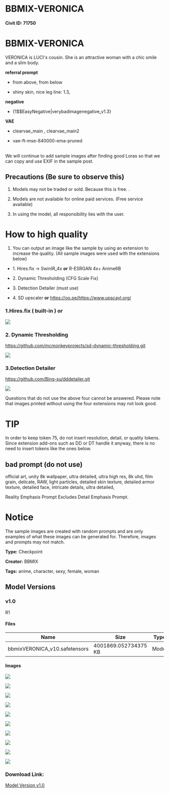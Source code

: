 # BBMIX-VERONICA

#### Civit ID: 71750

<h1 id="bbmix-veronica">BBMIX-VERONICA</h1><p>VERONICA is LUCI's cousin. She is an attractive woman with a chic smile and a slim body.</p><p></p><p><strong>referral prompt</strong></p><ul><li><p>from above, from below</p></li><li><p>shiny skin, nice leg line: 1.3,</p></li></ul><p><strong>negative</strong></p><ul><li><p>{1$$EasyNegative|verybadimagenegative_v1.3}</p></li></ul><p><strong>VAE</strong></p><ul><li><p>clearvae_main , clearvae_main2</p></li><li><p>vae-ft-mse-840000-ema-pruned</p></li></ul><p><br />We will continue to add sample images after finding good Loras so that we can copy and use EXIF in the sample post.</p><p></p><h2 id="precautions-be-sure-to-observe-this">Precautions (Be sure to observe this)</h2><ol><li><p>Models may not be traded or sold. Because this is free. .</p></li><li><p>Models are not available for online paid services. (Free service available)</p></li><li><p>In using the model, all responsibility lies with the user.</p></li></ol><p></p><h1 id="how-to-high-quality">How to high quality</h1><ol><li><p>You can output an image like the sample by using an extension to increase the quality. (All sample images were used with the extensions below)</p></li></ol><ul><li><p>1. Hires.fix -&gt; SwinIR_4x <strong>or</strong> R-ESRGAN 4x+ Anime6B</p></li><li><p>2. Dynamic Thresholding (CFG Scale Fix)</p></li><li><p>3. Detection Detailer (must use)</p></li><li><p>4. SD upscaler <strong>or</strong> <a target="_blank" rel="ugc" href="https://oo.pe/https://www.upscayl.org/">https://oo.pe/https://www.upscayl.org/</a></p></li></ul><p></p><h3 id="1hiresfix-built-in-or">1.Hires.fix ( built-in ) or</h3><p></p><img src="https://image.civitai.com/xG1nkqKTMzGDvpLrqFT7WA/19b03b42-7fc2-45b6-97f9-2586f5fa353e/width=525/19b03b42-7fc2-45b6-97f9-2586f5fa353e.jpeg" /><p></p><h3 id="2-dynamic-thresholding">2. Dynamic Thresholding</h3><p><a target="_blank" rel="ugc" href="https://github.com/mcmonkeyprojects/sd-dynamic-thresholding.git">https://github.com/mcmonkeyprojects/sd-dynamic-thresholding.git</a></p><img src="https://image.civitai.com/xG1nkqKTMzGDvpLrqFT7WA/a4af6e92-9d0c-4222-9131-d3445b22396f/width=525/a4af6e92-9d0c-4222-9131-d3445b22396f.jpeg" /><p></p><h3 id="3detection-detailer">3.Detection Detailer</h3><p><a target="_blank" rel="ugc" href="https://github.com/Bing-su/dddetailer.git">https://github.com/Bing-su/dddetailer.git</a></p><img src="https://image.civitai.com/xG1nkqKTMzGDvpLrqFT7WA/6599bfa0-373f-4e9f-988e-aac60caaf6f1/width=525/6599bfa0-373f-4e9f-988e-aac60caaf6f1.jpeg" /><p></p><p>Questions that do not use the above four cannot be answered. Please note that images printed without using the four extensions may not look good.</p><p></p><p></p><p></p><h1 id="tip">TIP</h1><p>In order to keep token 75, do not insert resolution, detail, or quality tokens. Since extension add-ons such as DD or DT handle it anyway, there is no need to insert tokens like the ones below.</p><p></p><h2 id="bad-prompt-do-not-use">bad prompt (do not use)</h2><p>official art, unity 8k wallpaper, ultra detailed, ultra high res, 8k uhd, film grain, delicate, RAW, light particles, detailed skin texture, detailed armor texture, detailed face, intricate details, ultra detailed,</p><p>Reality Emphasis Prompt Excludes Detail Emphasis Prompt.</p><p></p><h1 id="notice">Notice</h1><p>The sample images are created with random prompts and are only examples of what these images can be generated for.<span style="color:rgb(60, 64, 67)"> </span>Therefore, images and prompts may not match.</p><p></p><p></p>

**Type:** Checkpoint

**Creator:** BBMIX

**Tags:** anime, character, sexy, female, woman

## Model Versions

### v1.0

<p>R1</p>

#### Files

| Name | Size | Type | Format | Download Url | AutoV1 | AutoV2 | SHA256 | CRC32 | BLAKE3 |
| --- | --- | --- | --- | --- | --- | --- | --- | --- | --- |
| bbmixVERONICA_v10.safetensors | 4001869.052734375 KB | Model | SafeTensor | https://civitai.com/api/download/models/76480 | E13105FC | AFF4D5CE36 | AFF4D5CE36723C66FA7C29C2018526289BE41614129722C5C21AD162881A3C27 | 03DAE09D | 20A7AB4C4EC64D948CEB14B895313AD66DD3C852FEA1D60F6E7DCD65FDD596BB |

#### Images

<p><img src="https://image.civitai.com/xG1nkqKTMzGDvpLrqFT7WA/2ac6b8b8-d784-4555-8608-8ed543c2f88e/width=450/856591.jpeg" /></p>

<p><img src="https://image.civitai.com/xG1nkqKTMzGDvpLrqFT7WA/fc095b41-a4d3-4671-9fba-2f951295691d/width=450/856585.jpeg" /></p>

<p><img src="https://image.civitai.com/xG1nkqKTMzGDvpLrqFT7WA/2bca5716-156d-42e2-9369-02bbed6768fc/width=450/856581.jpeg" /></p>

<p><img src="https://image.civitai.com/xG1nkqKTMzGDvpLrqFT7WA/fcc0d54f-5e29-4987-b607-62df0393a6ea/width=450/856578.jpeg" /></p>

<p><img src="https://image.civitai.com/xG1nkqKTMzGDvpLrqFT7WA/b7cbd1fd-dbc9-41a6-8d89-74b49ea7b31c/width=450/856569.jpeg" /></p>

<p><img src="https://image.civitai.com/xG1nkqKTMzGDvpLrqFT7WA/4cb04863-ba03-4e89-80ea-76f5bffb48ef/width=450/856568.jpeg" /></p>

<p><img src="https://image.civitai.com/xG1nkqKTMzGDvpLrqFT7WA/87f743da-17a4-4d11-986b-0dc66826db0d/width=450/856565.jpeg" /></p>

<p><img src="https://image.civitai.com/xG1nkqKTMzGDvpLrqFT7WA/d1a2bd28-7bc9-4380-b7d9-6182ec7b6c88/width=450/856558.jpeg" /></p>

<p><img src="https://image.civitai.com/xG1nkqKTMzGDvpLrqFT7WA/a1843ed0-962b-4afe-9853-0e955324f50a/width=450/856711.jpeg" /></p>

<p><img src="https://image.civitai.com/xG1nkqKTMzGDvpLrqFT7WA/c17957d7-206d-45c5-8f5f-8db6353f8ecc/width=450/856561.jpeg" /></p>

### Download Link:

[Model Version v1.0](https://civitai.com/api/download/models/76480)

